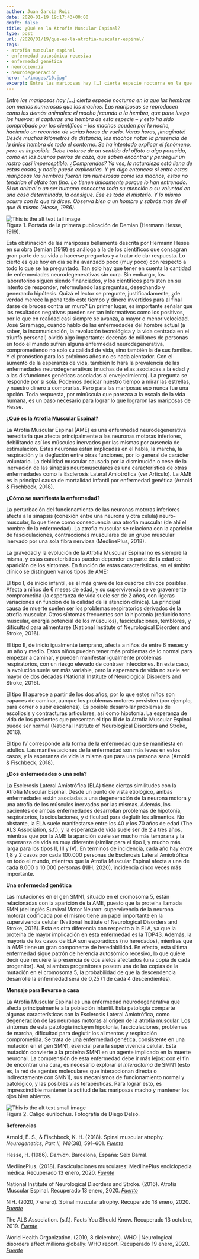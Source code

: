 ```yaml
---
author: Juan García Ruiz
date: 2020-01-19 19:17:43+00:00
draft: false
title: ¿Qué es la Atrofia Muscular Espinal?
type: post
url: /2020/01/19/que-es-la-atrofia-muscular-espinal/
tags:
- atrofia muscular espinal
- enfermedad autosómica recesiva
- enfermedad genética
- neurociencia
- neurodegeneración
hero: "./images/10.jpg"
excerpt: Entre las mariposas hay […] cierta especie nocturna en la que las hembras son menos numerosas que los machos. Las mariposas se reproducen como los demás animales
---
```


_Entre las mariposas hay […] cierta especie nocturna en la que las hembras son menos numerosas que los machos. Las mariposas se reproducen como los demás animales: el macho fecunda a la hembra, que pone luego los huevos; si capturas una hembra de esta especie – y esto ha sido comprobado por los científicos – los machos acuden por la noche, haciendo un recorrido de varias horas de vuelo. Varas horas, ¡imagínate! Desde muchos kilómetros de distancia, los machos notan la presencia de la única hembra de todo el contorno. Se ha intentado explicar el fenómeno, pero es imposible. Debe tratarse de un sentido del olfato o algo parecido, como en los buenos perros de caza, que saben encontrar y perseguir un rastro casi imperceptible. ¿Comprendes? Ya ves, la naturaleza está llena de estas cosas, y nadie puede explicarlas. Y yo digo entonces: si entre estas mariposas las hembras fueran tan numerosas como los machos, éstos no tendrían el olfato tan fino. Lo tienen únicamente porque lo han entrenado. Si un animal o un ser humano concentra toda su atención o su voluntad en una cosa determinada, la consigue. Ese es todo el misterio. Y lo mismo ocurre con lo que tú dices. Observa bien a un hombre y sabrás más de él que él mismo (Hesse, 1986)._


<div className="Image__Tall">
  <img src="https://nervousystemhome.files.wordpress.com/2020/01/demian_erstausgabe.jpg?w=639" alt="This is the alt text tall image" />
  <figcaption>Figura 1. Portada de la primera publicación de Demian (Hermann Hesse, 1919).</figcaption>
</div>

Esta obstinación de las mariposas bellamente descrita por Hermann Hesse en su obra Demian (1919) es análoga a la de los científicos que consagran gran parte de su vida a hacerse preguntas y a tratar de dar respuesta. Lo cierto es que hoy en día se ha avanzado poco (muy poco) con respecto a todo lo que se ha preguntado. Tan solo hay que tener en cuenta la cantidad de enfermedades neurodegenerativas sin cura. Sin embargo, los laboratorios siguen siendo financiados, y los científicos persisten en su intento de responder, reformulando las preguntas, desechando y generando hipótesis. Quizá el lector se pregunte, justificadamente, ¿de verdad merece la pena todo este tiempo y dinero invertidos para al final darse de bruces contra un muro? En primer lugar, es importante señalar que los resultados negativos pueden ser tan informativos como los positivos, por lo que en realidad casi siempre se avanza, a mayor o menor velocidad. José Saramago, cuando habló de las enfermedades del hombre actual (a saber, la incomunicación, la revolución tecnológica y la vida centrada en el triunfo personal) olvidó algo importante: decenas de millones de personas en todo el mundo sufren alguna enfermedad neurodegenerativa, comprometiendo no solo su calidad de vida, sino también la de sus familias. Y el pronóstico para los próximos años no es nada alentador. Con el aumento de la esperanza de vida, también lo hará la prevalencia de las enfermedades neurodegenerativas (muchas de ellas asociadas a la edad y a las disfunciones genéticas asociadas al envejecimiento). La pregunta se responde por sí sola. Podemos dedicar nuestro tiempo a mirar las estrellas, y nuestro dinero a comprarlas. Pero para las mariposas eso nunca fue una opción. Toda respuesta, por minúscula que parezca a la escala de la vida humana, es un paso necesario para lograr lo que lograron las mariposas de Hesse.

**¿Qué es la Atrofia Muscular Espinal?**

La Atrofia Muscular Espinal (AME) es una enfermedad neurodegenerativa hereditaria que afecta principalmente a las neuronas motoras inferiores, debilitando así los músculos inervados por las mismas por ausencia de estimulación. Estas neuronas están implicadas en el habla, la marcha, la respiración y la deglución entre otras funciones, por lo general de carácter voluntario. La debilidad muscular causada por la disminución o cese de la inervación de las sinapsis neuromusculares es una característica de otras enfermedades como la Esclerosis Lateral Amiotrófica (ver Articulo). La AME es la principal causa de mortalidad infantil por enfermedad genética (Arnold & Fischbeck, 2018).

**¿Cómo se manifiesta la enfermedad?**

La perturbación del funcionamiento de las neuronas motoras inferiores afecta a la sinapsis (conexión entre una neurona y otra célula) neuro-muscular, lo que tiene como consecuencia una atrofia muscular (de ahí el nombre de la enfermedad). La atrofia muscular se relaciona con la aparición de fasciculaciones, contracciones musculares de un grupo muscular inervado por una sola fibra nerviosa (MedlinePlus, 2018).

La gravedad y la evolución de la Atrofia Muscular Espinal no es siempre la misma, y estas características pueden depender en parte de la edad de aparición de los síntomas. En función de estas características, en el ámbito clínico se distinguen varios tipos de AME:

El tipo I, de inicio infantil, es el más grave de los cuadros clínicos posibles. Afecta a niños de 6 meses de edad, y su supervivencia se ve gravemente comprometida (la esperanza de vida suele ser de 2 años, con ligeras variaciones en función de la calidad de la atención clínica). La principal causa de muerte suelen ser los problemas respiratorios derivados de la atrofia muscular. Otros síntomas frecuentes son la hipotonía (reducido tono muscular, energía potencial de los músculos), fasciculaciones, temblores, y dificultad para alimentarse (National Institute of Neurological Disorders and Stroke, 2016).

El tipo II, de inicio igualmente temprano, afecta a niños de entre 6 meses y un año y medio. Estos niños pueden tener más problemas de lo normal para empezar a caminar, y pueden manifestar igualmente problemas respiratorios, con un riesgo elevado de contraer infecciones. En este caso, la evolución suele ser más variable, pero la esperanza de vida no suele ser mayor de dos décadas (National Institute of Neurological Disorders and Stroke, 2016).

El tipo III aparece a partir de los dos años, por lo que estos niños son capaces de caminar, aunque los problemas motores persisten (por ejemplo, para correr o subir escalones). Es posible desarrollar problemas de escoliosis y contracturas articulares, así como hipotonía. La esperanza de vida de los pacientes que presentan el tipo III de la Atrofia Muscular Espinal puede ser normal (National Institute of Neurological Disorders and Stroke, 2016).

El tipo IV corresponde a la forma de la enfermedad que se manifiesta en adultos. Las manifestaciones de la enfermedad son más leves en estos casos, y la esperanza de vida la misma que para una persona sana (Arnold & Fischbeck, 2018).

**¿Dos enfermedades o una sola?**

La Esclerosis Lateral Amiotrófica (ELA) tiene ciertas similitudes con la Atrofia Muscular Espinal. Desde un punto de vista etiológico, ambas enfermedades están asociadas a una degeneración de la neurona motora y una atrofia de los músculos inervados por las mismas. Además, los pacientes de ambas enfermedades desarrollan problemas de hipotonía, respiratorios, fasciculaciones, y dificultad para deglutir los alimentos. No obstante, la ELA suele manifestarse entre los 40 y los 70 años de edad (The ALS Association, s.f.), y la esperanza de vida suele ser de 2 a tres años, mientras que por la AME la aparición suele ser mucho más temprana y la esperanza de vida es muy diferente (similar para el tipo I, y mucho más larga para los tipos II, III y IV). En términos de incidencia, cada año hay entre 1,8 y 2 casos por cada 100.000 personas de Esclerosis Lateral Amiotrófica en todo el mundo, mientras que la Atrofia Muscular Espinal afecta a una de cada 8.000 o 10.000 personas (NIH, 2020), incidencia cinco veces más importante.

**Una enfermedad genética**

Las mutaciones en el gen SMN1, situado en el cromosoma 5, están relacionadas con la aparición de la AME, puesto que la proteína llamada SMN (del inglés Survival Motor Neuron: supervivencia de la neurona motora) codificada por el mismo tiene un papel importante en la supervivencia celular (National Institute of Neurological Disorders and Stroke, 2016). Esta es otra diferencia con respecto a la ELA, ya que la proteína de mayor implicación en esta enfermedad es la TDP43. Además, la mayoría de los casos de ELA son esporádicos (no heredados), mientras que la AME tiene un gran componente de heredabilidad. En efecto, esta última enfermedad sigue patrón de herencia autosómico recesivo, lo que quiere decir que requiere la presencia de dos alelos afectados (una copia de cada progenitor). Así, si ambos progenitores poseen una de las copias de la mutación en el cromosoma 5, la probabilidad de que la descendencia desarrolle la enfermedad será de 0,25 (1 de cada 4 descendientes).

**Mensaje para llevarse a casa**

La Atrofia Muscular Espinal es una enfermedad neurodegenerativa que afecta principalmente a la población infantil. Esta patología comparte algunas características con la Esclerosis Lateral Amiotrófica, como degeneración de las neuronas motoras al origen de la atrofia muscular. Los síntomas de esta patología incluyen hipotonía, fasciculaciones, problemas de marcha, dificultad para deglutir los alimentos y respiración comprometida. Se trata de una enfermedad genética, consistente en una mutación en el gen SMN1, esencial para la supervivencia celular. Esta mutación convierte a la proteína SMN1 en un agente implicado en la muerte neuronal. La comprensión de esta enfermedad debe ir más lejos: con el fin de encontrar una cura, es necesario explorar el _interactoma_ de SMN1 (esto es, la red de agentes moleculares que interaccionan directa o indirectamente con SMN1), sus mecanismos de funcionamiento normal y patológico, y las posibles vías terapéuticas. Para lograr esto, es imprescindible mantener la actitud de las mariposas macho y mantener los ojos bien abiertos.

<div className="Image__Small">
  <img src="https://nervousystemhome.files.wordpress.com/2020/01/mariposa_bc3baho_caligo_eurilochus_jardc3adn_botc3a1nico_de_mc3banich_alemania_2013-01-27_dd_03.jpg?w=924" alt="This is the alt text small image" />
  <figcaption>Figura 2. Caligo eurilochus. Fotografía de Diego Delso.</figcaption>
</div>

**Referencias**

Arnold, E. S., & Fischbeck, K. H. (2018). Spinal muscular atrophy. _Neurogenetics, Part II, 148_(38), 591–601. [_Fuente_](https://doi.org/10.1016/b978-0-444-64076-5.00038-7)

Hesse, H. (1986). _Demian_. Barcelona, España: Seix Barral.

MedlinePlus. (2018). Fasciculaciones musculares: MedlinePlus enciclopedia médica. Recuperado 13 enero, 2020. [_Fuente_](https://medlineplus.gov/spanish/ency/article/003296.htm)

National Institute of Neurological Disorders and Stroke. (2016). Atrofia Muscular Espinal. Recuperado 13 enero, 2020. [_Fuente_](https://espanol.ninds.nih.gov/trastornos/atrofia-muscular-espinal.htm)

NIH. (2020, 7 enero). Spinal muscular atrophy. Recuperado 18 enero, 2020. [_Fuente_](https://ghr.nlm.nih.gov/condition/spinal-muscular-atrophy)

The ALS Association. (s.f.). Facts You Should Know. Recuperado 13 octubre, 2019. [_Fuente_](http://www.alsa.org/about-als/facts-you-should-know.html)

World Health Organization. (2010, 8 diciembre). WHO | Neurological disorders affect millions globally: WHO report. Recuperado 19 enero, 2020. [_Fuente_](https://www.who.int/mediacentre/news/releases/2007/pr04/en/)
